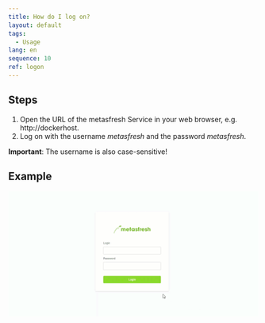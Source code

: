```yaml
---
title: How do I log on?
layout: default
tags:
  - Usage
lang: en
sequence: 10
ref: logon
---
```


## Steps

1. Open the URL of the metasfresh Service in your web browser, e.g. http://dockerhost.
1. Log on with the username _metasfresh_ and the password _metasfresh_.

 **Important**: The username is also case-sensitive!


## Example
![](assets/login.gif)
